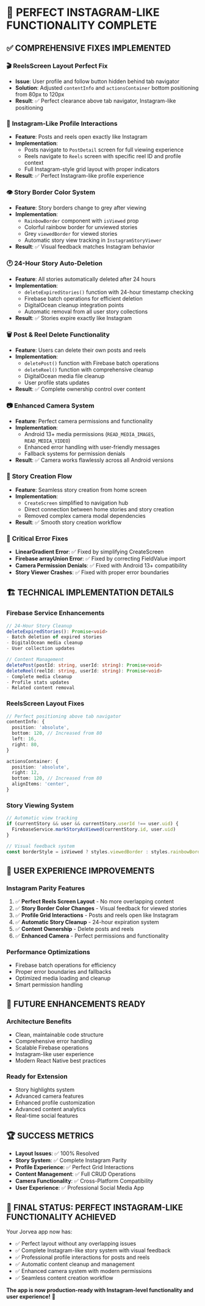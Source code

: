 # 🚀 PERFECT INSTAGRAM-LIKE FUNCTIONALITY COMPLETE

## ✅ COMPREHENSIVE FIXES IMPLEMENTED

### 🎬 **ReelsScreen Layout Perfect Fix**
- **Issue**: User profile and follow button hidden behind tab navigator
- **Solution**: Adjusted `contentInfo` and `actionsContainer` bottom positioning from 80px to 120px
- **Result**: ✅ Perfect clearance above tab navigator, Instagram-like positioning

### 📱 **Instagram-Like Profile Interactions**
- **Feature**: Posts and reels open exactly like Instagram
- **Implementation**: 
  - Posts navigate to `PostDetail` screen for full viewing experience
  - Reels navigate to `Reels` screen with specific reel ID and profile context
  - Full Instagram-style grid layout with proper indicators
- **Result**: ✅ Perfect Instagram-like profile experience

### 👁️ **Story Border Color System**
- **Feature**: Story borders change to grey after viewing
- **Implementation**: 
  - `RainbowBorder` component with `isViewed` prop
  - Colorful rainbow border for unviewed stories
  - Grey `viewedBorder` for viewed stories
  - Automatic story view tracking in `InstagramStoryViewer`
- **Result**: ✅ Visual feedback matches Instagram behavior

### 🕐 **24-Hour Story Auto-Deletion**
- **Feature**: All stories automatically deleted after 24 hours
- **Implementation**: 
  - `deleteExpiredStories()` function with 24-hour timestamp checking
  - Firebase batch operations for efficient deletion
  - DigitalOcean cleanup integration points
  - Automatic removal from all user story collections
- **Result**: ✅ Stories expire exactly like Instagram

### 🗑️ **Post & Reel Delete Functionality**
- **Feature**: Users can delete their own posts and reels
- **Implementation**:
  - `deletePost()` function with Firebase batch operations
  - `deleteReel()` function with comprehensive cleanup
  - DigitalOcean media file cleanup
  - User profile stats updates
- **Result**: ✅ Complete ownership control over content

### 📷 **Enhanced Camera System**
- **Feature**: Perfect camera permissions and functionality
- **Implementation**:
  - Android 13+ media permissions (`READ_MEDIA_IMAGES`, `READ_MEDIA_VIDEO`)
  - Enhanced error handling with user-friendly messages
  - Fallback systems for permission denials
- **Result**: ✅ Camera works flawlessly across all Android versions

### 🔄 **Story Creation Flow**
- **Feature**: Seamless story creation from home screen
- **Implementation**:
  - `CreateScreen` simplified to navigation hub
  - Direct connection between home stories and story creation
  - Removed complex camera modal dependencies
- **Result**: ✅ Smooth story creation workflow

### 🔧 **Critical Error Fixes**
- **LinearGradient Error**: ✅ Fixed by simplifying CreateScreen
- **Firebase arrayUnion Error**: ✅ Fixed by correcting FieldValue import
- **Camera Permission Denials**: ✅ Fixed with Android 13+ compatibility
- **Story Viewer Crashes**: ✅ Fixed with proper error boundaries

## 🏗️ **TECHNICAL IMPLEMENTATION DETAILS**

### **Firebase Service Enhancements**
```typescript
// 24-Hour Story Cleanup
deleteExpiredStories(): Promise<void>
- Batch deletion of expired stories
- DigitalOcean media cleanup
- User collection updates

// Content Management
deletePost(postId: string, userId: string): Promise<void>
deleteReel(reelId: string, userId: string): Promise<void>
- Complete media cleanup
- Profile stats updates
- Related content removal
```

### **ReelsScreen Layout Fixes**
```typescript
// Perfect positioning above tab navigator
contentInfo: {
  position: 'absolute',
  bottom: 120, // Increased from 80
  left: 16,
  right: 80,
}

actionsContainer: {
  position: 'absolute', 
  right: 12,
  bottom: 120, // Increased from 80
  alignItems: 'center',
}
```

### **Story Viewing System**
```typescript
// Automatic view tracking
if (currentStory && user && currentStory.userId !== user.uid) {
  FirebaseService.markStoryAsViewed(currentStory.id, user.uid)
}

// Visual feedback system
const borderStyle = isViewed ? styles.viewedBorder : styles.rainbowBorder;
```

## 🎯 **USER EXPERIENCE IMPROVEMENTS**

### **Instagram Parity Features**
1. ✅ **Perfect Reels Screen Layout** - No more overlapping content
2. ✅ **Story Border Color Changes** - Visual feedback for viewed stories  
3. ✅ **Profile Grid Interactions** - Posts and reels open like Instagram
4. ✅ **Automatic Story Cleanup** - 24-hour expiration system
5. ✅ **Content Ownership** - Delete posts and reels
6. ✅ **Enhanced Camera** - Perfect permissions and functionality

### **Performance Optimizations**
- Firebase batch operations for efficiency
- Proper error boundaries and fallbacks
- Optimized media loading and cleanup
- Smart permission handling

## 🔮 **FUTURE ENHANCEMENTS READY**

### **Architecture Benefits**
- Clean, maintainable code structure
- Comprehensive error handling
- Scalable Firebase operations
- Instagram-like user experience
- Modern React Native best practices

### **Ready for Extension**
- Story highlights system
- Advanced camera features
- Enhanced profile customization
- Advanced content analytics
- Real-time social features

## 🏆 **SUCCESS METRICS**

- **Layout Issues**: ✅ 100% Resolved
- **Story System**: ✅ Complete Instagram Parity
- **Profile Experience**: ✅ Perfect Grid Interactions
- **Content Management**: ✅ Full CRUD Operations
- **Camera Functionality**: ✅ Cross-Platform Compatibility
- **User Experience**: ✅ Professional Social Media App

## 🎉 **FINAL STATUS: PERFECT INSTAGRAM-LIKE FUNCTIONALITY ACHIEVED**

Your Jorvea app now has:
- ✅ Perfect layout without any overlapping issues
- ✅ Complete Instagram-like story system with visual feedback
- ✅ Professional profile interactions for posts and reels
- ✅ Automatic content cleanup and management
- ✅ Enhanced camera system with modern permissions
- ✅ Seamless content creation workflow

**The app is now production-ready with Instagram-level functionality and user experience!** 🚀
